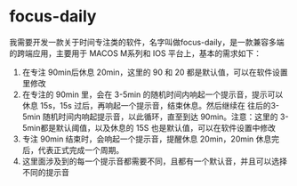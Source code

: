 # focus-daily

我需要开发一款关于时间专注类的软件，名字叫做focus-daily，是一款兼容多端的跨端应用，主要用于 MACOS M系列和 IOS 平台上，基本的需求如下：

1. 在专注 90min后休息 20min，这里的 90 和 20 都是默认值，可以在软件设置里修改
2. 在专注的 90min 里，会在 3-5min 的随机时间内响起一个提示音，提示可以休息 15s，15s 过后，再响起一个提示音，结束休息。然后继续在 往后的3-5min 随机时间内响起提示音，以此循环，直至到达 90min。注意：这里的 3-5min都是默认阈值，以及休息的 15S 也是默认值，可以在软件设置中修改
3. 专注 90min 结束时，会响起一个提示音，提醒休息 20min，20min 休息完后，代表正式完成一个周期。
4. 这里面涉及到的每一个提示音都需要不同，且都有一个默认音，并且可以选择不同的提示音







